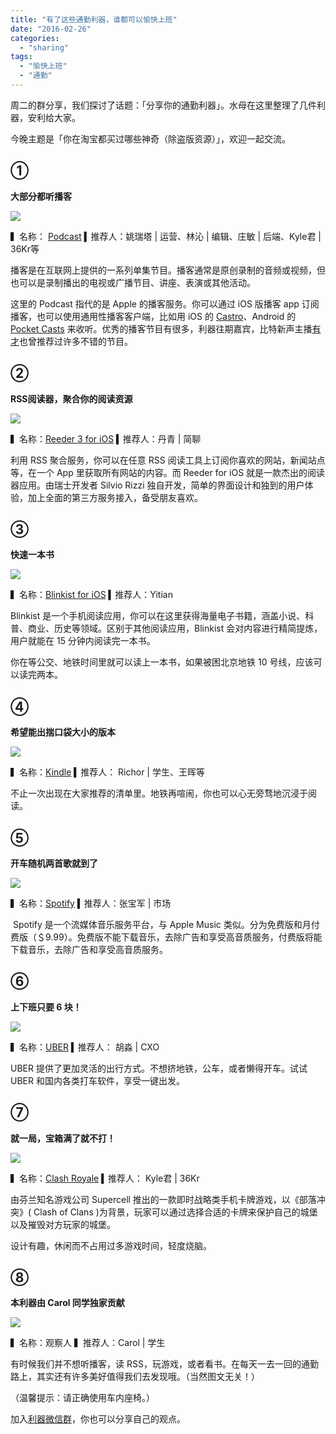 ```yaml
---
title: "有了这些通勤利器，谁都可以愉快上班"
date: "2016-02-26"
categories: 
  - "sharing"
tags: 
  - "愉快上班"
  - "通勤"
---
```


周二的群分享，我们探讨了话题：「分享你的通勤利器」。水母在这里整理了几件利器，安利给大家。

今晚主题是「你在淘宝都买过哪些神奇（除盗版资源）」，欢迎一起交流。

## ➀

**大部分都听播客**

![](/images/捕获-2-500x291.png)

▍名称： [Podcast](https://www.apple.com/itunes/podcasts/) ▍推荐人：姚瑞塔 | 运营、林沁 | 编辑、庄敏 | 后端、Kyle君 | 36Kr等

播客是在互联网上提供的一系列单集节目。播客通常是原创录制的音频或视频，但也可以是录制播出的电视或广播节目、讲座、表演或其他活动。

这里的 Podcast 指代的是 Apple 的播客服务。你可以通过 iOS 版播客 app 订阅播客，也可以使用通用性播客客户端，比如用 iOS 的 [Castro](https://castro.fm/)、Android 的 [Pocket Casts](https://www.shiftyjelly.com/pocketcasts) 来收听。优秀的播客节目有很多，利器往期嘉宾，比特新声主播[有才](https://liqi.io/youcai/)也曾推荐过许多不错的节目。

## ➁

**RSS阅读器，聚合你的阅读资源**

![](/images/Reeder-3-iPad-Split-View-448x333.png)

▍名称：[Reeder 3 for iOS](https://reederapp.com/ios/) ▍推荐人：丹青 | 简聊

利用 RSS 聚合服务，你可以在任意 RSS 阅读工具上订阅你喜欢的网站，新闻站点等，在一个 App 里获取所有网站的内容。而 Reeder for iOS 就是一款杰出的阅读器应用。由瑞士开发者 Silvio Rizzi 独自开发，简单的界面设计和独到的用户体验，加上全面的第三方服务接入，备受朋友喜欢。

## ➂

**快速一本书**

![](/images/iPad-2-930x620-500x333.jpg)

▍名称：[Blinkist for iOS](https://www.blinkist.com/en/) ▍推荐人：Yitian

Blinkist 是一个手机阅读应用，你可以在这里获得海量电子书籍，涵盖小说、科普、商业、历史等领域。区别于其他阅读应用，Blinkist 会对内容进行精简提炼，用户就能在 15 分钟内阅读完一本书。

你在等公交、地铁时间里就可以读上一本书，如果被困北京地铁 10 号线，应该可以读完两本。

## ➃

**希望能出揣口袋大小的版本**

![](/images/verge-2015-06-22_16-22-14.0-500x333.jpg)

▍名称：[Kindle](https://www.amazon.cn/Kindle%E7%94%B5%E5%AD%90%E4%B9%A6/b?node=116169071) ▍推荐人： Richor | 学生、王晖等

不止一次出现在大家推荐的清单里。地铁再喧闹，你也可以心无旁骛地沉浸于阅读。

## ➄

**开车随机两首歌就到了**

![](/images/spotify-500x281.jpg)

▍名称：[Spotify](https://www.spotify.com/us/) ▍推荐人：张宝军 | 市场

 Spotify 是一个流媒体音乐服务平台，与 Apple Music 类似。分为免费版和月付费版（＄9.99）。免费版不能下载音乐，去除广告和享受高音质服务，付费版将能下载音乐，去除广告和享受高音质服务。

## ➅

**上下班只要 6 块！**

![](/images/img_3627-500x250.png)

▍名称：[UBER](https://uber.com) ▍推荐人： 胡淼 | CXO

UBER 提供了更加灵活的出行方式。不想挤地铁，公车，或者懒得开车。试试 UBER 和国内各类打车软件，享受一键出发。

## ➆

**就一局，宝箱满了就不打！**

![](/images/maxresdefault-500x281.jpg)

▍名称：[Clash Royale](https://itunes.apple.com/nz/app/clash-royale/id1053012308?mt=8) ▍推荐人： Kyle君 | 36Kr

由芬兰知名游戏公司 Supercell 推出的一款即时战略类手机卡牌游戏，以《部落冲突》( Clash of Clans )为背景，玩家可以通过选择合适的卡牌来保护自己的城堡以及摧毁对方玩家的城堡。

设计有趣，休闲而不占用过多游戏时间，轻度烧脑。

## ➇

**本利器由 Carol 同学独家贡献**

![](/images/images.jpg)

▍名称：观察人 ▍推荐人：Carol | 学生

有时候我们并不想听播客，读 RSS，玩游戏，或者看书。在每天一去一回的通勤路上，其实还有许多美好值得我们去发现哦。（当然图文无关！）

（温馨提示：请正确使用车内座椅。）

加入[利器微信群](https://liqi.io/groupchat/)，你也可以分享自己的观点。
